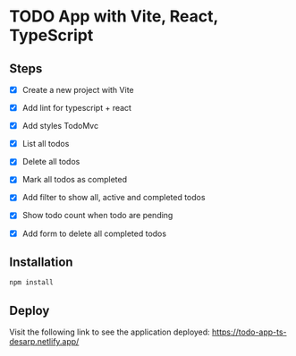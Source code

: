 # TODO App with Vite, React, TypeScript
## Steps

- [x] Create a new project with Vite
- [x] Add lint for typescript + react
- [x] Add styles TodoMvc
- [x] List all todos
- [x] Delete all todos
- [x] Mark all todos as completed
- [x] Add filter to show all, active and completed todos
- [x] Show todo count when todo are pending
- [x] Add form to delete all completed todos




## Installation
```bash
npm install
```

## Deploy

Visit the following link to see the application deployed: https://todo-app-ts-desarp.netlify.app/

